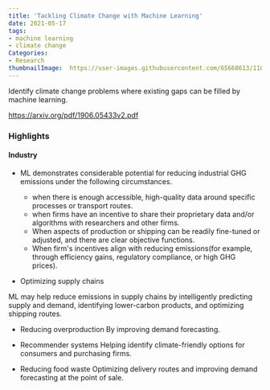 ```yaml
---
title: 'Tackling Climate Change with Machine Learning'
date: 2021-05-17
tags:
- machine learning
- climate change
Categories:
- Research
thumbnailImage:  https://user-images.githubusercontent.com/65668613/118470042-99072080-b706-11eb-959d-87f346f50459.png
---
```


Identify climate change problems where existing gaps can be filled by machine learning.

https://arxiv.org/pdf/1906.05433v2.pdf
### Highlights
#### Industry
* ML demonstrates considerable potential for reducing industrial GHG emissions under the following circumstances.

  * when there is enough accessible, high-quality data around specific processes or transport routes.
  * when firms have an incentive to share their proprietary data and/or algorithms with researchers and other firms.
  * When aspects of production or shipping can be readily fine-tuned or adjusted, and there are clear objective functions.
  * When firm's incentives align with reducing emissions(for example, through efficiency gains, regulatory compliance, or high GHG prices).

* Optimizing supply chains

ML may help reduce emissions in supply chains by intelligently predicting supply and demand, identifying lower-carbon products, and optimizing shipping routes.

* Reducing overproduction
By improving demand forecasting.

* Recommender systems
Helping identify climate-friendly options for consumers and purchasing firms.

* Reducing food waste
Optimizing delivery routes and improving demand forecasting at the point of sale.
